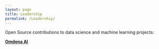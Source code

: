 ```yaml
---
layout: page
title: Leadership
permalink: /Leadership/
---
```


Open Source contributions to data science and machine learning projects:

 [**Omdena AI**](https://omdena.com)
